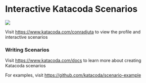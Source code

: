 # Interactive Katacoda Scenarios

[![](http://shields.katacoda.com/katacoda/conradjuta/count.svg)](https://www.katacoda.com/conradjuta "Get your profile on Katacoda.com")

Visit https://www.katacoda.com/conradjuta to view the profile and interactive scenarios

### Writing Scenarios
Visit https://www.katacoda.com/docs to learn more about creating Katacoda scenarios

For examples, visit https://github.com/katacoda/scenario-example
